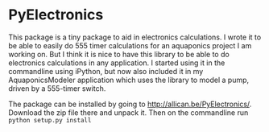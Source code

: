 # PyElectronics
This package is a tiny package to aid in electronics calculations. I wrote it to be able to easily do 555 timer calculations for an aquaponics project I am working on. But I think it is nice to have this library to be able to do electronics calculations in any application. I started using it in the commandline using iPython, but now also included it in my AquaponicsModeler application which uses the library to model a pump, driven by a 555-timer switch.

The package can be installed by going to http://allican.be/PyElectronics/. Download the zip file there and unpack it. Then on the commandline run `python setup.py install`
